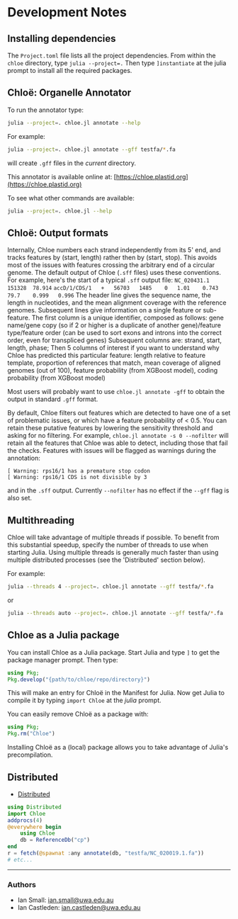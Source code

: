 
# Development Notes

## Installing dependencies

The `Project.toml` file lists all the project
dependencies. From within the `chloe` directory, type `julia --project=.`
Then type `]instantiate` at the julia prompt to install all the required
packages.

## Chloë: Organelle Annotator

To run the annotator type:

```bash
julia --project=. chloe.jl annotate --help
```

For example:

```bash
julia --project=. chloe.jl annotate --gff testfa/*.fa
```

will create `.gff` files in the *current* directory.

This annotator is available online at: [https://chloe.plastid.org](https://chloe.plastid.org)

To see what other commands are available:

```bash
julia --project=. chloe.jl --help
```
## Chloë: Output formats

Internally, Chloe numbers each strand independently from its 5' end, and tracks features by (start, length)
rather then by (start, stop). This avoids most of the issues with features crossing the arbitrary end of a circular genome.
The default output of Chloe (`.sff` files) uses these conventions. For example, here's the start of a typical `.sff` output file:
`NC_020431.1	151328	78.914`
`accD/1/CDS/1	+	56703	1485	0	1.01	0.743	79.7	0.999	0.996`
The header line gives the sequence name, the length in nucleotides, and the mean alignment coverage with the reference genomes.
Subsequent lines give information on a single feature or sub-feature.
The first column is a unique identifier, composed as follows:
gene name/gene copy (so if 2 or higher is a duplicate of another gene)/feature type/feature order (can be used to sort exons and introns into the correct order, even for transpliced genes)
Subsequent columns are: strand, start, length, phase;
Then 5 columns of interest if you want to understand why Chloe has predicted this particular feature: length relative to feature template, proportion of references that match, mean coverage of aligned genomes (out of 100), feature probability (from XGBoost model), coding probability (from XGBoost model)

Most users will probably want to use `chloe.jl annotate -gff` to obtain the output in standard `.gff` format. 

By default, Chloe filters out features which are detected to have one of a set of problematic issues, or which have a feature probability of < 0.5.
You can retain these putative features by lowering the sensitivity threshold and asking for no filtering. For example, `chloe.jl annotate -s 0 --nofilter` will retain all the features that Chloe was able to detect, including those that fail the checks. Features with issues will be flagged as warnings during the annotation:
```[ Warning: rps16/1 lacks a start codon
[ Warning: rps16/1 has a premature stop codon
[ Warning: rps16/1 CDS is not divisible by 3
```
and in the `.sff` output. Currently `--nofilter` has no effect if the `--gff` flag is also set.

## Multithreading

Chloe will take advantage of multiple threads if possible. To benefit from this substantial speedup, specify the number of threads to use when starting Julia.
Using multiple threads is generally much faster than using multiple distributed processes (see the 'Distributed' section below).

For example:

```bash
julia --threads 4 --project=. chloe.jl annotate --gff testfa/*.fa
```
or

```bash
julia --threads auto --project=. chloe.jl annotate --gff testfa/*.fa
```

## Chloe as a Julia package

You can install Chloe as a Julia package.
Start Julia and type `]` to get the package manager prompt. Then type:

```julia
using Pkg;
Pkg.develop("{path/to/chloe/repo/directory}")
```

This will make an entry for Chloë in the Manifest for Julia.
Now get Julia to compile it by typing `import Chloe` at the *julia* prompt.

You can easily remove Chloë as a package with:

```julia
using Pkg;
Pkg.rm("Chloe")
```

Installing Chloë as a (local) package allows you to take
advantage of Julia's precompilation.

## Distributed

* [Distributed](https://docs.julialang.org/en/v1/stdlib/Distributed/index.html)

```julia
using Distributed
import Chloe
addprocs(4)
@everywhere begin 
    using Chloe
    db = ReferenceDb("cp")
end
r = fetch(@spawnat :any annotate(db, "testfa/NC_020019.1.fa"))
# etc...
```

---

### Authors

* Ian Small: ian.small@uwa.edu.au
* Ian Castleden: ian.castleden@uwa.edu.au

